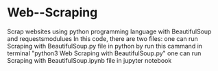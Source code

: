 # Web--Scraping
Scrap websites using python programming language with BeautifulSoup and requestsmodulues
In this code, there are two files:
one can run Scraping with BeautifulSoup.py file in python by run this cammand in terminal "python3 Web Scraping with BeautifulSoup.py"
one can run Scraping with BeautifulSoup.ipynb file in jupyter notebook 
